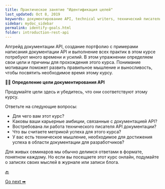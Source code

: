```yaml
---
title: Практическое занятие "Идентификация целей"
last_updated: Oct 8, 2019
keywords: документирование API, technical writers, технический писатель, описание курса
sidebar: mydoc_sidebar
permalink: identify-goals.html
folder: introduction-rest-api
---
```


Апгрейд документации API, создание портфолио с примерами написания документации API и выполнение всех практик в этом курсе потребуют много времени и усилий. В этом упражнении определяем свои цели и причины для прохождения этого курса. Понимание мотивации поможет развить правильное мышление и выносливость, чтобы посвятить необходимое время этому курсу.

👨‍💻 **Определение цели документирования API**

Продумайте цели здесь и убедитесь, что они соответствуют этому курсу.

Ответьте на следующие вопросы:

- Для чего вам этот курс?
- Каковы ваши карьерные амбиции, связанные с документацией API?
- Востребована ли работа технического писателя API документации?
- Что вы считаете метрикой успеха для этого курса?
- У вас есть техническое мышление, необходимое для достижения успеха в области документации для разработчиков?

Для живых семинаров мы обычно делимся ответами в формате, понятном каждому. Но если вы посещаете этот курс онлайн, подумайте о записях своих мыслей в журнале или записи блога.

[🔙](workshop-activities.html)

[Go next ➡](../like-developer/README.html)
